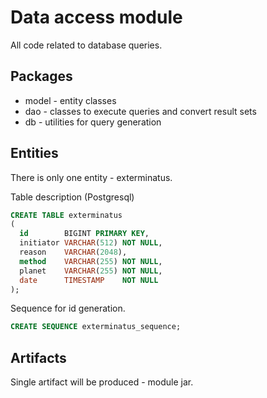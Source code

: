 # Data access module

All code related to database queries.

## Packages

- model - entity classes
- dao - classes to execute queries and convert result sets
- db - utilities for query generation

## Entities

There is only one entity - exterminatus.

Table description (Postgresql)
```sql
CREATE TABLE exterminatus
(
  id        BIGINT PRIMARY KEY,
  initiator VARCHAR(512) NOT NULL,
  reason    VARCHAR(2048),
  method    VARCHAR(255) NOT NULL,
  planet    VARCHAR(255) NOT NULL,
  date      TIMESTAMP    NOT NULL
);
```

Sequence for id generation.

```sql
CREATE SEQUENCE exterminatus_sequence;
```

## Artifacts

Single artifact will be produced - module jar.
